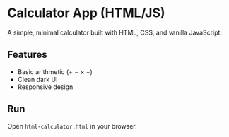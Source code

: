 # Calculator App (HTML/JS)

A simple, minimal calculator built with HTML, CSS, and vanilla JavaScript.

## Features
- Basic arithmetic (+ − × ÷)
- Clean dark UI
- Responsive design

## Run
Open `html-calculator.html` in your browser.
